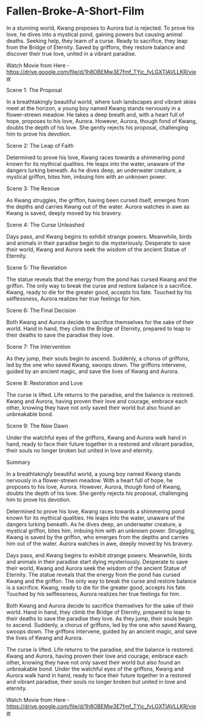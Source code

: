 # Fallen-Broke-A-Short-Film
In a stunning world, Kwang proposes to Aurora but is rejected. To prove his love, he dives into a mystical pond, gaining powers but causing animal deaths. Seeking help, they learn of a curse. Ready to sacrifice, they leap from the Bridge of Eternity. Saved by griffons, they restore balance and discover their true love, united in a vibrant paradise.

Watch Movie from Here - https://drive.google.com/file/d/1h8OBEMw3E7fmf_TYic_fyLGXTIAVLLKR/view

Scene 1: The Proposal

In a breathtakingly beautiful world, where lush landscapes and vibrant skies meet at the horizon, a young boy named Kwang stands nervously in a flower-strewn meadow. He takes a deep breath and, with a heart full of hope, proposes to his love, Aurora. However, Aurora, though fond of Kwang, doubts the depth of his love. She gently rejects his proposal, challenging him to prove his devotion.

Scene 2: The Leap of Faith

Determined to prove his love, Kwang races towards a shimmering pond known for its mythical qualities. He leaps into the water, unaware of the dangers lurking beneath. As he dives deep, an underwater creature, a mystical griffon, bites him, imbuing him with an unknown power.

Scene 3: The Rescue

As Kwang struggles, the griffon, having been cursed itself, emerges from the depths and carries Kwang out of the water. Aurora watches in awe as Kwang is saved, deeply moved by his bravery.

Scene 4: The Curse Unleashed

Days pass, and Kwang begins to exhibit strange powers. Meanwhile, birds and animals in their paradise begin to die mysteriously. Desperate to save their world, Kwang and Aurora seek the wisdom of the ancient Statue of Eternity.

Scene 5: The Revelation

The statue reveals that the energy from the pond has cursed Kwang and the griffon. The only way to break the curse and restore balance is a sacrifice. Kwang, ready to die for the greater good, accepts his fate. Touched by his selflessness, Aurora realizes her true feelings for him.

Scene 6: The Final Decision

Both Kwang and Aurora decide to sacrifice themselves for the sake of their world. Hand in hand, they climb the Bridge of Eternity, prepared to leap to their deaths to save the paradise they love.

Scene 7: The Intervention

As they jump, their souls begin to ascend. Suddenly, a chorus of griffons, led by the one who saved Kwang, swoops down. The griffons intervene, guided by an ancient magic, and save the lives of Kwang and Aurora.

Scene 8: Restoration and Love

The curse is lifted. Life returns to the paradise, and the balance is restored. Kwang and Aurora, having proven their love and courage, embrace each other, knowing they have not only saved their world but also found an unbreakable bond.

Scene 9: The New Dawn

Under the watchful eyes of the griffons, Kwang and Aurora walk hand in hand, ready to face their future together in a restored and vibrant paradise, their souls no longer broken but united in love and eternity.



Summary 

In a breathtakingly beautiful world, a young boy named Kwang stands nervously in a flower-strewn meadow. With a heart full of hope, he proposes to his love, Aurora. However, Aurora, though fond of Kwang, doubts the depth of his love. She gently rejects his proposal, challenging him to prove his devotion.

Determined to prove his love, Kwang races towards a shimmering pond known for its mythical qualities. He leaps into the water, unaware of the dangers lurking beneath. As he dives deep, an underwater creature, a mystical griffon, bites him, imbuing him with an unknown power. Struggling, Kwang is saved by the griffon, who emerges from the depths and carries him out of the water. Aurora watches in awe, deeply moved by his bravery.

Days pass, and Kwang begins to exhibit strange powers. Meanwhile, birds and animals in their paradise start dying mysteriously. Desperate to save their world, Kwang and Aurora seek the wisdom of the ancient Statue of Eternity. The statue reveals that the energy from the pond has cursed Kwang and the griffon. The only way to break the curse and restore balance is a sacrifice. Kwang, ready to die for the greater good, accepts his fate. Touched by his selflessness, Aurora realizes her true feelings for him.

Both Kwang and Aurora decide to sacrifice themselves for the sake of their world. Hand in hand, they climb the Bridge of Eternity, prepared to leap to their deaths to save the paradise they love. As they jump, their souls begin to ascend. Suddenly, a chorus of griffons, led by the one who saved Kwang, swoops down. The griffons intervene, guided by an ancient magic, and save the lives of Kwang and Aurora.

The curse is lifted. Life returns to the paradise, and the balance is restored. Kwang and Aurora, having proven their love and courage, embrace each other, knowing they have not only saved their world but also found an unbreakable bond. Under the watchful eyes of the griffons, Kwang and Aurora walk hand in hand, ready to face their future together in a restored and vibrant paradise, their souls no longer broken but united in love and eternity.


Watch Movie from Here - https://drive.google.com/file/d/1h8OBEMw3E7fmf_TYic_fyLGXTIAVLLKR/view
